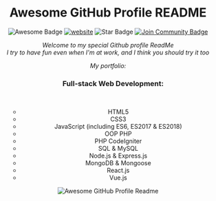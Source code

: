 <head>
  <link rel="stylesheet" href="https://stackpath.bootstrapcdn.com/bootstrap/4.5.2/css/bootstrap.min.css" />
 </head>

<h1 align="center">Awesome GitHub Profile README</h1>
<div align="center">
<img src="https://cdn.rawgit.com/sindresorhus/awesome/d7305f38d29fed78fa85652e3a63e154dd8e8829/media/badge.svg" alt="Awesome Badge"/>
<a href="https://zzetao.github.io/awesome-github-profile/"><img src="https://img.shields.io/static/v1?label=&labelColor=505050&message=website&color=%230076D6&style=flat&logo=google-chrome&logoColor=%230076D6" alt="website"/></a>

<img src="https://img.shields.io/static/v1?label=%F0%9F%8C%9F&message=If%20Useful&style=style=flat&color=BC4E99" alt="Star Badge"/>
<a href="https://discord.gg/XTW52Kt"><img src="https://img.shields.io/discord/733027681184251937.svg?style=flat&label=Join%20Community&color=7289DA" alt="Join Community Badge"/></a><br>

<i>Welcome to my special Github profile ReadMe <br /> I try to have fun even when I'm at work, and I think you should try it too</i>

<em>My portfolio:</em>
<ul class="col-4">
  <h3>Full-stack Web Development:</h3> <br />
  <p>
  <ul>
    <li>HTML5</li>
    <li>CSS3</li>
    <li>JavaScript (including ES6, ES2017 & ES2018)</li>
    <li>OOP PHP</li>
    <li>PHP CodeIgniter</li>
    <li>SQL & MySQL</li>
    <li>Node.js & Express.js</li>
    <li>MongoDB & Mongoose</li>
    <li>React.js</li>
    <li>Vue.js</li>
  </ul>
</ul>

<img alt="Awesome GitHub Profile Readme" src="assets/agpr.gif"> </img>

</div>
